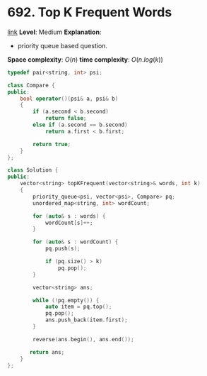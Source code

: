 # 692. Top K Frequent Words

[link]()
**Level**: Medium 
**Explanation**:
- priority queue based question.

**Space complexity**: $O(n)$
**time complexity**: $O(n.log(k))$

```cpp
typedef pair<string, int> psi;

class Compare {
public:
    bool operator()(psi& a, psi& b)
    {
        if (a.second < b.second)
            return false;
        else if (a.second == b.second)
            return a.first < b.first;

        return true;
    }
};

class Solution {
public:
    vector<string> topKFrequent(vector<string>& words, int k)
    {
        priority_queue<psi, vector<psi>, Compare> pq;
        unordered_map<string, int> wordCount;

        for (auto& s : words) {
            wordCount[s]++;
        }

        for (auto& s : wordCount) {
            pq.push(s);

            if (pq.size() > k)
                pq.pop();
        }

        vector<string> ans;

        while (!pq.empty()) {
            auto item = pq.top();
            pq.pop();
            ans.push_back(item.first);
        }

        reverse(ans.begin(), ans.end());

       return ans;
    }
};

```

